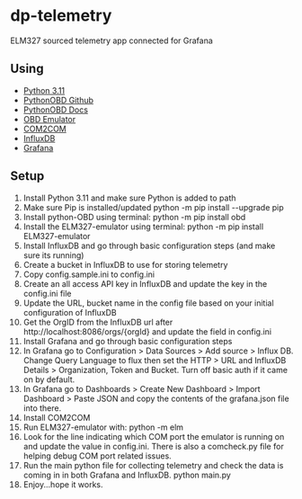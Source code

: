 # dp-telemetry

ELM327 sourced telemetry app connected for Grafana

## Using

* [Python 3.11](https://python.org)
* [PythonOBD Github](https://github.com/brendan-w/python-OBD)
* [PythonOBD Docs](https://python-obd.readthedocs.io/en/latest/)
* [OBD Emulator](https://github.com/Ircama/ELM327-emulator)
* [COM2COM](https://sourceforge.net/projects/com0com/)
* [InfluxDB](https://www.influxdata.com/)
* [Grafana](https://grafana.com/)

## Setup

1. Install Python 3.11 and make sure Python is added to path
2. Make sure Pip is installed/updated
    python -m pip install --upgrade pip
3. Install python-OBD using terminal:
    python -m pip install obd
4. Install the ELM327-emulator using terminal:
    python -m pip install ELM327-emulator
5. Install InfluxDB and go through basic configuration steps (and make sure its running)
6. Create a bucket in InfluxDB to use for storing telemetry
7. Copy config.sample.ini to config.ini
8. Create an all access API key in InfluxDB and update the key in the config.ini file
9. Update the URL, bucket name in the config file based on your initial configuration of InfluxDB
10. Get the OrgID from the InfluxDB url after http://localhost:8086/orgs/{orgId} and update the field in config.ini
11. Install Grafana and go through basic configuration steps
12. In Grafana go to Configuration > Data Sources > Add source > Influx DB. Change Query Language to flux then set the HTTP > URL and InfluxDB Details > Organization, Token and Bucket.  Turn off basic auth if it came on by default.
13. In Grafana go to Dashboards > Create New Dashboard > Import Dashboard > Paste JSON and copy the contents of the grafana.json file into there.
14. Install COM2COM
15. Run ELM327-emulator with:
    python -m elm
16. Look for the line indicating which COM port the emulator is running on and update the value in config.ini. There is also a comcheck.py file for helping debug COM port related issues.
17. Run the main python file for collecting telemetry and check the data is coming in in both Grafana and InfluxDB.
    python main.py
18. Enjoy...hope it works.
